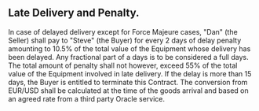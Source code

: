 ## Late Delivery and Penalty.

In case of delayed delivery except for Force Majeure cases,
"Dan" (the Seller) shall pay to "Steve" (the Buyer) for every 2 days
of delay penalty amounting to 10.5% of the total value of the Equipment
whose delivery has been delayed. Any fractional part of a days is to be
considered a full days. The total amount of penalty shall not however,
exceed 55% of the total value of the Equipment involved in late delivery.
If the delay is more than 15 days, the Buyer is entitled to terminate this Contract.
The conversion from EUR/USD shall be calculated at the time of the goods arrival and based on an agreed rate from a third party Oracle service.